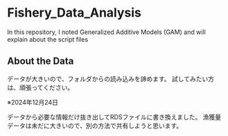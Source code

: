 # Fishery_Data_Analysis
In this repository, I noted Generalized Additive Models (GAM) and will explain about the script files

## About the Data
データが大きいので、フォルダからの読み込みを諦めます。
試してみたい方は、頑張ってください。

※2024年12月24日

データから必要な情報だけ抜き出してRDSファイルに書き換えました。
漁獲量データは未だに大きいので、別の方法で共有しようと思います。
